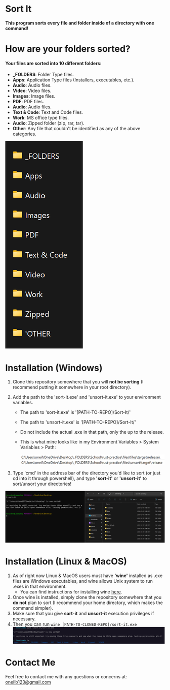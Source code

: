# Sort It

**This program sorts every file and folder inside of a directory with one command!**

# How are your folders sorted?

#### Your files are sorted into 10 different folders:

- **_FOLDERS**: Folder Type files.
- **Apps**: Application Type files (Installers, executables, etc.).
- **Audio**: Audio files.
- **Video**: Video files.
- **Images**: Image files.
- **PDF**: PDF files.
- **Audio**: Audio files.
- **Text & Code**: Text and Code files.
- **Work**: MS office type files.
- **Audio**: Zipped folder (zip, rar, tar).
- **Other**: Any file that couldn't be identified as any of the above categories.

![Demo](./assets/demo.png)

# Installation (Windows)

1. Clone this repository somewhere that you will **not be sorting** (I recommend putting it somewhere in your root directory).
2. Add the path to the 'sort-it.exe' and 'unsort-it.exe' to your environment variables.
   - The path to 'sort-it.exe' is '[PATH-TO-REPO]/Sort-It/'
   - The path to 'unsort-it.exe' is '[PATH-TO-REPO]/Sort-It/'
   - Do not include the actual .exe in that path, only the up to the release.
   - This is what mine looks like in my Environment Variables > System Variables > Path:
   
     ![My Paths](./assets/mypaths.png)

3. Type 'cmd' in the address bar of the directory you'd like to sort (or just cd into it through powershell), and type **'sort-it'** or **'unsort-it'** to sort/unsort your directories!

![Demo](./assets/demo2.png)

# Installation (Linux & MacOS)

1. As of right now Linux & MacOS users must have **'wine'** installed as .exe files are Windows executables, and wine allows Unix system to run .exes in that environment.
   - You can find instructions for installing wine [here](https://wiki.winehq.org/Download).
2. Once wine is installed, simply clone the repository somewhere that you **do not** plan to sort (I recommend your home directory, which makes the command simpler).
3. Make sure that you give **sort-it** and **unsort-it** execution privileges if necessary.
4. Then you can run ```wine [PATH-TO-CLONED-REPO]/sort-it.exe```
![Demo](./assets/demo3.png)

# Contact Me

Feel free to contact me with any questions or concerns at: oneilb123@gmail.com
